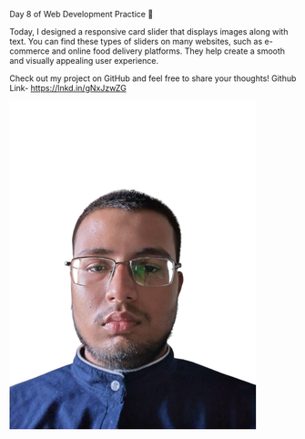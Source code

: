 Day 8 of Web Development Practice 🎉

Today, I designed a responsive card slider that displays images along with text. You can find these types of sliders on many websites, such as e-commerce and online food delivery platforms. They help create a smooth and visually appealing user experience.

Check out my project on GitHub and feel free to share your thoughts!
Github Link- https://lnkd.in/gNxJzwZG

![image alt](https://github.com/vinayakpandeya/Responsive_Card_Slider/blob/ce000915f60a6b96d8f395c076e8c9304b134c0e/My%20Image.png) 

